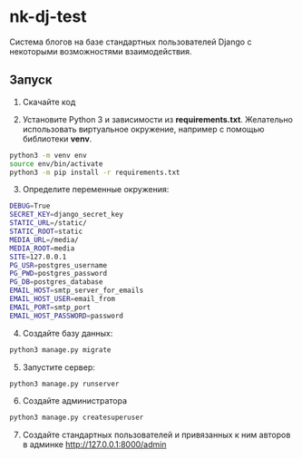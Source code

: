 # nk-dj-test
Система блогов на базе стандартных пользователей Django с некоторыми возможностями взаимодействия.

## Запуск

1. Скачайте код

2. Установите Python 3 и зависимости из **requirements.txt**. Желательно использовать виртуальное окружение, например  с помощью библиотеки **venv**.

```bash
python3 -m venv env
source env/bin/activate
python3 -m pip install -r requirements.txt
```

3. Определите переменные окружения:
```bash
DEBUG=True
SECRET_KEY=django_secret_key
STATIC_URL=/static/
STATIC_ROOT=static
MEDIA_URL=/media/
MEDIA_ROOT=media
SITE=127.0.0.1
PG_USR=postgres_username
PG_PWD=postgres_password
PG_DB=postgres_database
EMAIL_HOST=smtp_server_for_emails
EMAIL_HOST_USER=email_from
EMAIL_PORT=smtp_port
EMAIL_HOST_PASSWORD=password
```

4. Создайте базу данных:
```bash
python3 manage.py migrate
```

5. Запустите сервер:
```bash
python3 manage.py runserver
```

6. Создайте администратора
```bash
python3 manage.py createsuperuser
```

7. Создайте стандартных пользователей и привязанных к ним авторов в админке http://127.0.0.1:8000/admin
